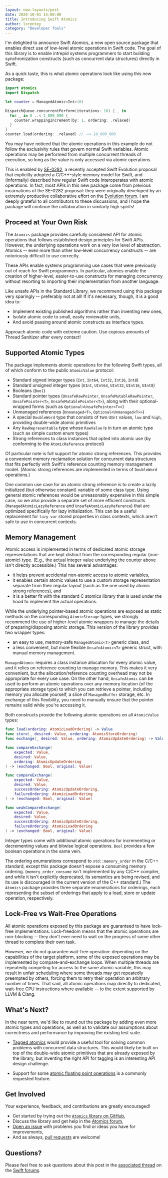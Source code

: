```yaml
---
layout: new-layouts/post
date: 2020-10-01 14:00:00
title: Introducing Swift Atomics
author: lorentey
category: "Developer Tools"
---
```


I'm delighted to announce Swift Atomics, a new open source package that enables direct use of low-level atomic operations in Swift code. The goal of this library is to enable intrepid systems programmers to start building synchronization constructs (such as concurrent data structures) directly in Swift.

As a quick taste, this is what atomic operations look like using this new package:

~~~swift
import Atomics
import Dispatch

let counter = ManagedAtomic<Int>(0)

DispatchQueue.concurrentPerform(iterations: 10) { _ in
  for _ in 0 ..< 1_000_000 {
    counter.wrappingIncrement(by: 1, ordering: .relaxed)
  }
}
counter.load(ordering: .relaxed) // ⟹ 10_000_000
~~~

You may have noticed that the atomic operations in this example do not follow the exclusivity rules that govern normal Swift variables. Atomic operations may be performed from multiple concurrent threads of execution, so long as the value is only accessed via atomic operations.

This is enabled by [SE-0282], a recently accepted Swift Evolution proposal that explicitly adopted a C/C++-style memory model for Swift, and (informally) described how regular Swift code interoperates with atomic operations. In fact, most APIs in this new package come from previous incarnations of the SE-0282 proposal: they were originally developed by an extremely productive collaborative effort on the [Evolution forum][pitch]. I am deeply grateful to all contributors to these discussions, and I hope the package will continue the collaboration in similarly high spirits!

[SE-0282]: https://github.com/swiftlang/swift-evolution/blob/master/proposals/0282-atomics.md
[pitch]: https://forums.swift.org/t/low-level-atomic-operations/34683

## Proceed at Your Own Risk

The `Atomics` package provides carefully considered API for atomic operations that follows established design principles for Swift APIs. However, the underlying operations work on a very low level of abstraction. Atomics -- even more than other low-level concurrency constructs -- are notoriously difficult to use correctly.

These APIs enable systems programming use cases that were previously out of reach for Swift programmers. In particular, atomics enable the creation of higher-level, easier-to-use constructs for managing concurrency without resorting to importing their implementation from another language.

Like unsafe APIs in the Standard Library, we recommend using this package very sparingly -- preferably not at all! If it's necessary, though, it is a good idea to:

* Implement existing published algorithms rather than inventing new ones,
* Isolate atomic code to small, easily reviewable units,
* And avoid passing around atomic constructs as interface types.

Approach atomic code with extreme caution. Use copious amounts of Thread Sanitizer after every contact!

## Supported Atomic Types

The package implements atomic operations for the following Swift types, all of which conform to the public `AtomicValue` protocol:

- Standard signed integer types (`Int`, `Int64`, `Int32`, `Int16`, `Int8`)
- Standard unsigned integer types (`UInt`, `UInt64`, `UInt32`, `UInt16`, `UInt8`)
- Booleans (`Bool`)
- Standard pointer types (`UnsafeRawPointer`, `UnsafeMutableRawPointer`, `UnsafePointer<T>`, `UnsafeMutablePointer<T>`), along with their optional-wrapped forms (such as `Optional<UnsafePointer<T>>`)
- Unmanaged references (`Unmanaged<T>`, `Optional<Unmanaged<T>>`)
- A special `DoubleWord` type that consists of two `UInt` values, `low` and `high`, providing double-wide atomic primitives
- Any `RawRepresentable` type whose `RawValue` is in turn an atomic type (such as simple custom enum types)
- Strong references to class instances that opted into atomic use (by conforming to the `AtomicReference` protocol)

Of particular note is full support for atomic strong references. This provides a convenient memory reclamation solution for concurrent data structures that fits perfectly with Swift's reference counting memory management model. (Atomic strong references are implemented in terms of `DoubleWord` operations.)

One common use case for an atomic strong reference is to create a lazily initialized (but otherwise constant) variable of some class type. Using general atomic references would be unreasonably expensive in this simple case, so we also provide a separate set of more efficient constructs (`ManagedAtomicLazyReference` and `UnsafeAtomicLazyReference`) that are optimized specifically for lazy initialization. This can be a useful replacement for `lazy var` stored properties in class contexts, which aren't safe to use in concurrent contexts.

## Memory Management

Atomic access is implemented in terms of dedicated atomic storage representations that are kept distinct from the corresponding regular (non-atomic) type. (E.g., the actual integer value underlying the counter above isn't directly accessible.) This has several advantages:

- it helps prevent accidental non-atomic access to atomic variables,
- it enables certain atomic values to use a custom storage representation separate from their regular layout (such as the one used by atomic strong references), and
- it is a better fit with the standard C atomics library that is used under the hood to implement the actual operations.

[SE-0282]: https://github.com/swiftlang/swift-evolution/blob/master/proposals/0282-atomics.md

While the underlying pointer-based atomic operations are exposed as static methods on the corresponding `AtomicStorage` types, we strongly recommend the use of higher-level atomic wrappers to manage the details of preparing/disposing atomic storage. This version of the library provides two wrapper types:

- an easy to use, memory-safe `ManagedAtomic<T>` generic class, and
- a less convenient, but more flexible `UnsafeAtomic<T>` generic struct, with manual memory management.

`ManagedAtomic` requires a class instance allocation for every atomic value, and it relies on reference counting to manage memory. This makes it very convenient, but the allocation/reference counting overhead may not be appropriate for every use case. On the other hand, `UnsafeAtomic` can be used to perform an atomic operations over any memory location (of the appropriate storage type) to which you can retrieve a pointer, including memory you allocate yourself, a slice of `ManagedBuffer` storage, etc. In exchange of this flexibility, you need to manually ensure that the pointer remains valid while you're accessing it.

Both constructs provide the following atomic operations on all `AtomicValue` types:


~~~swift
func load(ordering: AtomicLoadOrdering) -> Value
func store(_ desired: Value, ordering: AtomicStoreOrdering)
func exchange(_ desired: Value, ordering: AtomicUpdateOrdering) -> Value

func compareExchange(
    expected: Value,
    desired: Value,
    ordering: AtomicUpdateOrdering
) -> (exchanged: Bool, original: Value)

func compareExchange(
    expected: Value,
    desired: Value,
    successOrdering: AtomicUpdateOrdering,
    failureOrdering: AtomicLoadOrdering
) -> (exchanged: Bool, original: Value)

func weakCompareExchange(
    expected: Value,
    desired: Value,
    successOrdering: AtomicUpdateOrdering,
    failureOrdering: AtomicLoadOrdering
) -> (exchanged: Bool, original: Value)
~~~

Integer types come with additional atomic operations for incrementing or decrementing values and bitwise logical operations. `Bool` provides a few boolean operations in the same vein.

The ordering enumerations correspond to `std::memory_order` in the C/C++ standard, except this package doesn't expose a consuming memory ordering. (`memory_order_consume` isn't implemented by any C/C++ compiler, and while it isn't explicitly deprecated, its semantics are being revised, and its use is discouraged in the current version of the C++ standard.) The `Atomics` package provides three separate enumerations for orderings, each representing the subset of orderings that apply to a load, store or update operation, respectively.

## Lock-Free vs Wait-Free Operations

All atomic operations exposed by this package are guaranteed to have lock-free implementations. Lock-freedom means that the atomic operations are non-blocking -- they don't ever need to wait on the progress of some other thread to complete their own task.

However, we do not guarantee wait-free operation: depending on the capabilities of the target platform, some of the exposed operations may be implemented by compare-and-exchange loops. When multiple threads are repeatedly competing for access to the same atomic variable, this may result in unfair scheduling where some threads may get repeatedly preempted by others, forcing them to retry their operation an arbitrary number of times. That said, all atomic operations map directly to dedicated, wait-free CPU instructions where available -- to the extent supported by LLVM & Clang.

## What's Next?

In the near term, we'd like to round out the package by adding even more atomic types and operations, as well as to validate our assumptions about correctness and performance by improving the existing test suite.

* [Tagged atomics](https://github.com/apple/swift-atomics/issues/1) would provide a useful tool for solving common problems with concurrent data structures. This would likely be built on top of the double-wide atomic primitives that are already exposed by the library, but inventing the right API for tagging is an interesting API design challenge.

* Support for some [atomic floating point operations](https://github.com/apple/swift-atomics/issues/2) is a commonly requested feature.

## Get Involved

Your experience, feedback, and contributions are greatly encouraged!

* Get started by trying out the [`Atomics` library on GitHub](https://github.com/apple/swift-atomics),
* Discuss the library and get help in the [Atomics forum](https://forums.swift.org/c/related-projects/swift-atomics),
* [Open an issue](https://github.com/apple/swift-atomics/issues) with problems you find or ideas you have for improvements,
* And as always, [pull requests](https://github.com/apple/swift-atomics/pulls) are welcome!

## Questions?

Please feel free to ask questions about this post in the [associated thread](https://forums.swift.org/t/introducing-swift-atomics) on the [Swift forums](https://forums.swift.org/).
